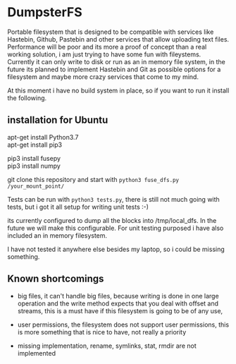 # DumpsterFS


Portable filesystem that is designed to be compatible with services like Hastebin, Github, Pastebin and other services that allow uploading text files. Performance will be poor and its more a proof of concept than a real working solution, i am just trying to have some fun with fileystems. Currently it can only write to disk or run as an in memory file system, in the future its planned to implement Hastebin and Git as possible options for a filesystem and maybe more crazy services that come to my mind. 

At this moment i have no build system in place, so if you want to run it install the following.

## installation for Ubuntu  
apt-get install Python3.7  
apt-get install pip3  

pip3 install fusepy  
pip3 install numpy  

git clone this repository and start with `python3 fuse_dfs.py /your_mount_point/`  

Tests can be run with `python3 tests.py`, there is still not much going with tests, but i got it all setup for writing unit tests :-) 

its currently configured to dump all the blocks into /tmp/local_dfs. In the future we will make this configurable. For unit testing purposed i have also included an in memory filesystem. 

I have not tested it anywhere else besides my laptop, so i could be missing something.   


## Known shortcomings  
- big files, it can't handle big files, because writing is done in one large operation and the write method expects that you deal with offset and streams, this is a must have if this filesystem is going to be of any use,

- user permissions, the filesystem does not support user permissions, this is more something that is nice to have, not really a priority 

- missing implementation, rename, symlinks, stat, rmdir are not implemented 

